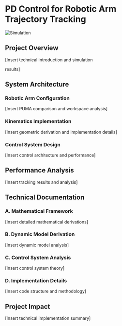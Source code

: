 # PD Control for Robotic Arm Trajectory Tracking

![Simulation](https://github.com/adharsh-prasad/Robotics-Portfolio/blob/main/PD-Control-Robotic-Arm/Robotic_Arm_Simulation.gif)

## Project Overview
[Insert technical introduction and simulation 

results]

## System Architecture

### Robotic Arm Configuration
[Insert PUMA comparison and workspace analysis]

### Kinematics Implementation
[Insert geometric derivation and implementation details]

### Control System Design
[Insert control architecture and performance]

## Performance Analysis
[Insert tracking results and analysis]

## Technical Documentation

### A. Mathematical Framework
[Insert detailed mathematical derivations]

### B. Dynamic Model Derivation
[Insert dynamic model analysis]

### C. Control System Analysis
[Insert control system theory]

### D. Implementation Details
[Insert code structure and methodology]

## Project Impact
[Insert technical implementation summary]
